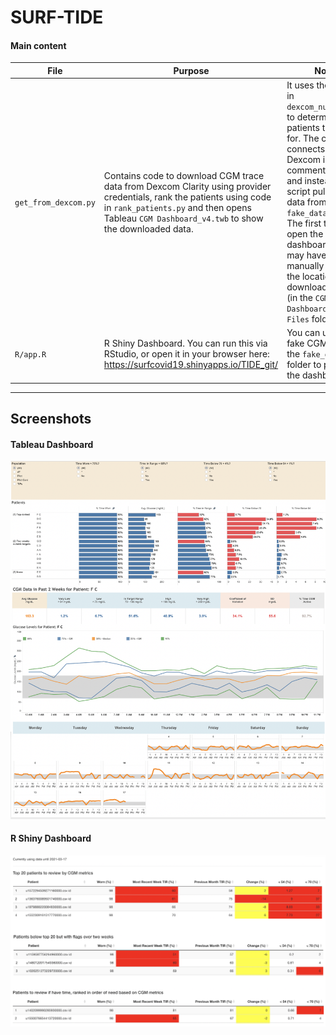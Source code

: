 # SURF-TIDE


#### Main content

| File                 | Purpose                                                                                                                                                                                                                  | Notes                                                                                                                                                                                                                                                                                                                                                                              |
|----------------------|--------------------------------------------------------------------------------------------------------------------------------------------------------------------------------------------------------------------------|------------------------------------------------------------------------------------------------------------------------------------------------------------------------------------------------------------------------------------------------------------------------------------------------------------------------------------------------------------------------------------|
| `get_from_dexcom.py` | Contains code to download CGM trace data from Dexcom Clarity using provider credentials, rank the patients using code in `rank_patients.py` and then opens Tableau `CGM Dashboard_v4.twb` to show the downloaded data.   | It uses the entries in  `dexcom_numbers.xls`  to determine which patients to full data for. The code that connects to Dexcom is commented out and instead the script pulls fake data from the `fake_data` folder. The first time you open the Tableau dashboard, you may have to manually update the location of the downloaded data (in the `CGM Dashboard_v3.twb Files` folder). |
| `R/app.R`              | R Shiny Dashboard. You can run this via RStudio, or open it in your browser here: https://surfcovid19.shinyapps.io/TIDE_git/                                                                                             | You can use the fake CGM data in the `fake_data` folder to populate the dashboard.                                                                                                                                                                                                                                                                                                 |
---------------------

## Screenshots

#### Tableau Dashboard

![Tableau Dashboard Screenshot](screenshots/Tableau.png?raw=true)

#### R Shiny Dashboard

![R Shiny Dashboard Screenshot](screenshots/RShiny.png?raw=true)
